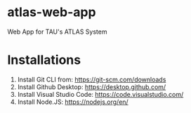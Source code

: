 # atlas-web-app
Web App for TAU's ATLAS System

# Installations
1. Install Git CLI from: https://git-scm.com/downloads
2. Install Github Desktop: https://desktop.github.com/
3. Install Visual Studio Code: https://code.visualstudio.com/
4. Install Node.JS: https://nodejs.org/en/
